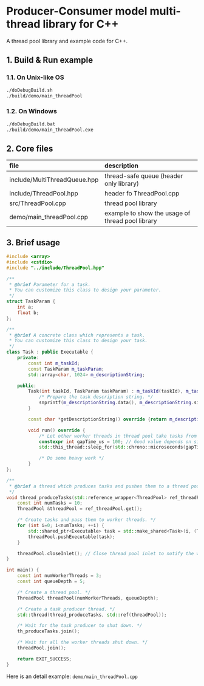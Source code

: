 # Producer-Consumer model multi-thread library for C++

A thread pool library and example code for C++.

## 1. Build & Run example

### 1.1. On Unix-like OS

```sh
./doDebugBuild.sh
./build/demo/main_threadPool
```

### 1.2. On Windows

```bat
./doDebugBuild.bat
./build/demo/main_threadPool.exe
```

## 2. Core files

|file|description|
|:---|:---|
|include/MultiThreadQueue.hpp|thread-safe queue (header only library)|
|include/ThreadPool.hpp|header fo ThreadPool.cpp|
|src/ThreadPool.cpp|thread pool library|
|demo/main_threadPool.cpp|example to show the usage of thread pool library|

## 3. Brief usage

```C++
#include <array>
#include <cstdio>
#include "../include/ThreadPool.hpp"

/**
 * @brief Parameter for a task.
 * You can customize this class to design your parameter.
 */
struct TaskParam {
    int a;
    float b;
};

/**
 * @brief A concrete class which represents a task.
 * You can customize this class to design your task.
 */
class Task : public Executable {
    private:
        const int m_taskId;
        const TaskParam m_taskParam;
        std::array<char, 1024> m_descriptionString;

    public:
        Task(int taskId, TaskParam taskParam) : m_taskId(taskId), m_taskParam(taskParam) {
            /* Prepare the task description string. */
            snprintf(m_descriptionString.data(), m_descriptionString.size()-1, "taskId=%d, a=%d, b=%g", m_taskId, taskParam.a, taskParam.b);
        }

        const char *getDescriptionString() override {return m_descriptionString.data();}

        void run() override {
            /* Let other worker threads in thread pool take tasks from the queue. */
            constexpr int gapTime_us = 100; // Good value depends on situations
            std::this_thread::sleep_for(std::chrono::microseconds(gapTime_us));

            /* Do some heavy work */
        }
};

/**
 * @brief a thread which produces tasks and pushes them to a thread pool
 */
void thread_produceTasks(std::reference_wrapper<ThreadPool> ref_threadPool) {
    const int numTasks = 10;
    ThreadPool &threadPool = ref_threadPool.get();

    /* Create tasks and pass them to worker threads. */
    for (int i=0; i<numTasks; ++i) {
        std::shared_ptr<Executable> task = std::make_shared<Task>(i, (TaskParam){.a = i, .b = 10.0f + i});
        threadPool.pushExecutable(task);
    }

    threadPool.closeInlet(); // Close thread pool inlet to notify the worker threads that no more tasks will come.
}

int main() {
    const int numWorkerThreads = 3;
    const int queueDepth = 5;

    /* Create a thread pool. */
    ThreadPool threadPool(numWorkerThreads, queueDepth);

    /* Create a task producer thread. */
    std::thread(thread_produceTasks, std::ref(threadPool));

    /* Wait for the task producer to shut down. */
    th_produceTasks.join();

    /* Wait for all the worker threads shut down. */
    threadPool.join();

    return EXIT_SUCCESS;
}
```

Here is an detail example: `demo/main_threadPool.cpp`
